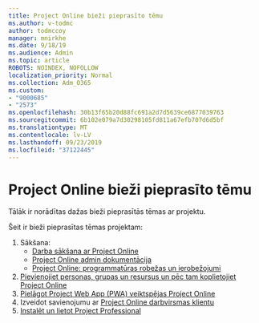 ```yaml
---
title: Project Online bieži pieprasīto tēmu
ms.author: v-todmc
author: todmccoy
manager: mnirkhe
ms.date: 9/18/19
ms.audience: Admin
ms.topic: article
ROBOTS: NOINDEX, NOFOLLOW
localization_priority: Normal
ms.collection: Adm_O365
ms.custom:
- "9000685"
- "2573"
ms.openlocfilehash: 30b13f65b20d88fc691a2d7d5639ce6877039763
ms.sourcegitcommit: 6b102e079a7d30298105fd811a67efb707d6d5bf
ms.translationtype: MT
ms.contentlocale: lv-LV
ms.lasthandoff: 09/23/2019
ms.locfileid: "37122445"
---
```

# <a name="project-online-frequently-requested-topics"></a>Project Online bieži pieprasīto tēmu

Tālāk ir norādītas dažas bieži pieprasītās tēmas ar projektu.

Šeit ir bieži pieprasītas tēmas projektam:
1.  Sākšana: 
    -   [Darba sākšana ar Project Online](https://docs.microsoft.comProjectOnline/get-started-with-project-online) 
    -   [Project Online admin dokumentācija](https://docs.microsoft.com/projectonline/project-online) 
    -   [Project Online: programmatūras robežas un ierobežojumi](https://docs.microsoft.com/ProjectOnline/project-online-software-boundaries-and-limits) 
2.  [Pievienojiet personas, grupas un resursus un pēc tam koplietojiet Project Online](https://docs.microsoft.com/projectonline/step-2-add-people-to-project-online) 
3.  [Pielāgot Project Web App (PWA) veiktspējas Project Online](https://docs.microsoft.com/projectonline/tune-project-online-performance)
4.  Izveidot savienojumu ar [Project Online darbvirsmas klientu](https://docs.microsoft.com/projectonline/connect-to-project-online-with-the-project-online-desktop-client) 
5.  [Instalēt un lietot Project Professional](https://support.office.com/article/install-project-7059249b-d9fe-4d61-ab96-5c5bf435f281?ui=en-US&rs=en-US&ad=US) 
